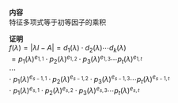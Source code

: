 **内容**    
特征多项式等于初等因子的乘积    
    
**证明**    
 $f(\lambda)=|\lambda I-A|=d_1(\lambda)\cdot d_2(\lambda)\cdots d_k(\lambda)$     
 $=p_1(\lambda)^{e_{1,1}}\cdot p_2(\lambda)^{e_{1,2}}\cdot p_3(\lambda)^{e_{1,3}}\cdots p_t(\lambda)^{e_{1,t}}$     
 $\cdots$     
 $\cdot\ p_1(\lambda)^{e_{s-1,1}}\cdot p_2(\lambda)^{e_{s-1,2}}\cdot p_3(\lambda)^{e_{s-1,3}}\cdots p_t(\lambda)^{e_{s-1,t}}$     
 $\cdot\ p_1(\lambda)^{e_{s,1}}\cdot p_2(\lambda)^{e_{s,2}}\cdot p_3(\lambda)^{e_{s,3}}\cdots p_t(\lambda)^{e_{s,t}}$     
